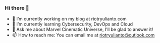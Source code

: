 ### Hi there 👋

- 🔭 I’m currently working on my blog at riotryulianto.com
- 🌱 I’m currently learning Cybersecurity, DevOps and Cloud
- 💬 Ask me about Marvel Cinematic Universe, I'll be glad to answer it!
- 📫 How to reach me: You can email me at riotryulianto@outlook.com
